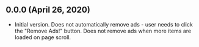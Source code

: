 ## 0.0.0 (April 26, 2020)

* Initial version. Does not automatically remove ads - user needs to click the "Remove Ads!" button. Does not remove ads when more items are loaded on page scroll.
